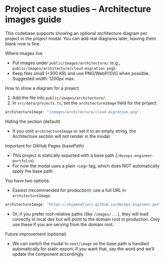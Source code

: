# Project case studies – Architecture images guide

This codebase supports showing an optional architecture diagram per project in the project modal. You can add real diagrams later; leaving them blank now is fine.

Where images live

- Put images under `public/images/architecture/` (e.g., `public/images/architecture/cloud-migration.png`).
- Keep files small (<300 KB) and use PNG/WebP/SVG when possible. Suggested width: 1200px max.

How to show a diagram for a project

1. Add the file into `public/images/architecture/`.
2. In `src/data/projects.ts`, set the `architectureImage` field for the project:

```ts
architectureImage: "/images/architecture/cloud-migration.png",
```

Hiding the section (default)

- If you omit `architectureImage` or set it to an empty string, the Architecture section will not render in the modal.

Important for GitHub Pages (basePath)

- This project is statically exported with a base path (`/devops-engineer-portfolio`).
- For now the modal uses a plain `<img>` tag, which does NOT automatically apply the base path.

You have two options:

- Easiest (recommended for production): use a full URL in `architectureImage`:

```ts
architectureImage: "https://shyamnalluri.github.io/devops-engineer-portfolio/images/architecture/cloud-migration.png",
```

- Or, if you prefer root-relative paths (like `/images/...`), they will load correctly in local dev but will point to the domain root in production. Only use these if you are serving from the domain root.

Future improvement (optional)

- We can switch the modal to `next/image` so the base path is handled automatically for static export. If you want that, say the word and we’ll update the component accordingly.
